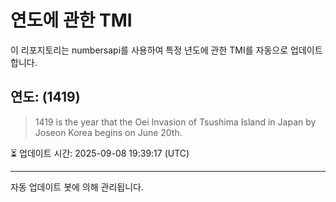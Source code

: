 
# 연도에 관한 TMI

이 리포지토리는 numbersapi를 사용하여 특정 년도에 관한 TMI를 자동으로 업데이트합니다.

## 연도: (1419)
> 1419 is the year that the Oei Invasion of Tsushima Island in Japan by Joseon Korea begins on June 20th.

⏳ 업데이트 시간: 2025-09-08 19:39:17 (UTC)

---
자동 업데이트 봇에 의해 관리됩니다.
